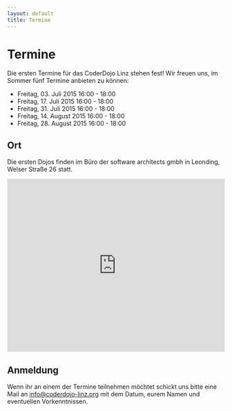 ```yaml
---
layout: default
title: Termine
---
```


# Termine #

Die ersten Termine für das CoderDojo Linz stehen fest! Wir freuen uns, im Sommer fünf Termine anbieten zu können:

* Freitag, 03. Juli 2015 16:00 - 18:00
* Freitag, 17. Juli 2015 16:00 - 18:00
* Freitag, 31. Juli 2015 16:00 - 18:00
* Freitag, 14. August 2015 16:00 - 18:00
* Freitag, 28. August 2015 16:00 - 18:00

## Ort ##

Die ersten Dojos finden im Büro der software architects gmbh in Leonding, Welser Straße 26 statt.

<iframe frameborder="0" style="border: 0; width: 100%; height: 400px;" src="https://www.google.com/maps/embed/v1/place?q=Welser%20Stra%C3%9Fe%2026%2C%204060%20Leonding&key=AIzaSyAAgaQBWJByXn9NNkGVGGRFRxGXUWXxBXE"></iframe> 


## Anmeldung ##

Wenn ihr an einem der Termine teilnehmen möchtet schickt uns bitte eine Mail an 
[info@coderdojo-linz.org](mailto:info@coderdojo-linz.org?subject=CoderDojo%20Teilnahme) mit dem Datum, eurem Namen 
und eventuellen Vorkenntnissen.